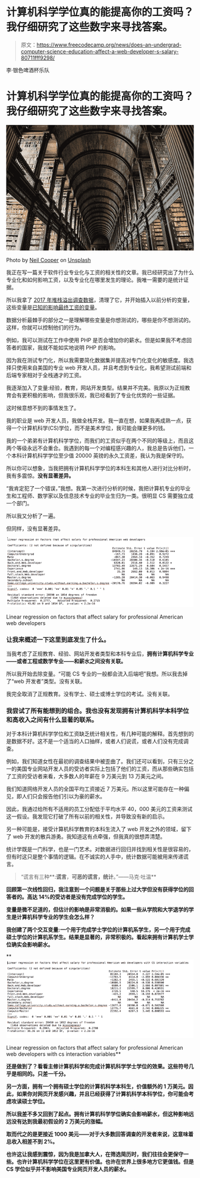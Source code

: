 # 计算机科学学位真的能提高你的工资吗？我仔细研究了这些数字来寻找答案。

> 原文：<https://www.freecodecamp.org/news/does-an-undergrad-computer-science-education-affect-a-web-developer-s-salary-80711fff9298/>

李·银色啤酒杯乐队

# 计算机科学学位真的能提高你的工资吗？我仔细研究了这些数字来寻找答案。

![dgdcYqVjzaY1zKc-tUQb0uQC5SA2nCFPrxHn](img/d3d5ad5c34b564e598229614eeb90fa9.png)

Photo by [Neil Cooper](https://unsplash.com/photos/qoMkohLzc6g?utm_source=unsplash&utm_medium=referral&utm_content=creditCopyText) on [Unsplash](https://unsplash.com/?utm_source=unsplash&utm_medium=referral&utm_content=creditCopyText)

我正在写一篇关于软件行业专业化与工资的相关性的文章。我已经研究出了为什么专业化和如何影响工资，以及专业化在哪里发生的理论。我唯一需要的是统计证据。

所以我拿了 [2017 年堆栈溢出调查数据](https://insights.stackoverflow.com/survey/2017)，清理了它，并开始插入以前分析的变量，这些变量是[已知的影响最终工资的变量](https://stackoverflow.blog/2017/06/15/developers-use-spaces-make-money-use-tabs/)。

数据分析最棘手的部分之一是理解哪些变量是你想测试的，哪些是你不想测试的。这样，你就可以控制他们的行为。

例如，我可以测试在工作中使用 PHP 是否会增加你的薪水。但是如果我不考虑回答者的国家，我就不能如实地说明 PHP 的影响。

因为我在测试专门化，所以我需要简化数据集并提高对专门化变化的敏感度。我选择只使用来自美国的专业 web 开发人员，并且考虑到专业化，我希望测试前端和后端专家相对于全栈通才的工资。

我逐渐加入了变量:经验，教育，网站开发类型。结果并不完美。我原以为正规教育会有更积极的影响，但我很乐观，我已经看到了专业化优势的一些证据。

这时候意想不到的事情发生了。

我的职业是 web 开发人员，我做全栈开发。我一直在想，如果我再成熟一点，获得一个计算机科学(CS)学位，而不是美术学位，我可能会赚更多的钱。

我的一个弟弟有计算机科学学位，而我们的工资似乎在两个不同的等级上，而且这两个等级永远不会重合。我遇到的每一个对编程感兴趣的人，我总是告诉他们，一个本科计算机科学学位至少值 20000 英镑的永久工资差，我认为我是保守的。

所以你可以想象，当我把拥有计算机科学学位的本科生和其他人进行对比分析时，我有多震惊。**没有显著差异。**

“我肯定犯了一个错误，”我想。我第一次进行分析的时候，我把计算机专业的毕业生和工程师、数学家以及信息技术专业的毕业生归为一类。很明显 CS 需要独立成一个部门。

所以我又分析了一遍。

但同样，没有显著差异。

![9gus9Ht0EpJUUXSr336yImPd3Z1cC7TdDrQg](img/ac1275e4567939352725cff874e76710.png)

Linear regression on factors that affect salary for professional American web developers

### 让我来概述一下这里到底发生了什么。

当我考虑了正规教育、经验、网站开发者类型和本科专业后，**拥有计算机科学专业——或者工程或数学专业——和薪水之间没有关联。**

所以我开始去除变量。“可能 CS 专业的一般都会流入后端吧”我想。所以我去掉了“web 开发者”类型。没有关联。

我完全取消了正规教育。没有学士、硕士或博士学位的考试。没有关联。

### 我尝试了所有能想到的组合。我也没有发现拥有计算机科学本科学位和高收入之间有什么显著的联系。

对于本科计算机科学学位和工资缺乏统计相关性，有几种可能的解释。首先想到的是数据不好。这不是一个适当的人口抽样，或者人们说谎，或者人们没有完成调查。

例如，我们知道女性在最初的调查结果中被歪曲了。我们还可以看到，只有三分之一的美国专业网站开发人员的受访者实际上包括了他们的工资，而从那些确实包括了工资的受访者来看，大多数人的年薪在 9 万美元到 13 万美元之间。

我们知道网络开发人员的全国平均工资接近 7 万美元。所以这里可能存在一种偏见，即人们只会报告他们引以为豪的薪水。

因此，我通过给所有不适用的员工分配低于平均水平 40，000 美元的工资来测试这一假设。我发现它打破了所有以前的相关性，并导致没有新的启示。

另一种可能是，接受计算机科学教育的本科生流入了 web 开发之外的领域，留下了 web 开发的散兵游勇。我知道这有点牵强，但我真的很想弄清楚。

统计学既是一门科学，也是一门艺术。对数据进行回归并找到相关性是很容易的，但有时这只是整个事情的逻辑。在不诚实的人手中，统计数据可能被用来传递谎言。

> “谎言有三种**:**谎言**，**可恶的谎言，统计**。”——马克·吐温**

**回顾第一次线性回归，我注意到一个问题是关于那些上过大学但没有获得学位的回答者的。高达 14%的受访者是没有完成学位的学生。**

**变量是微不足道的，但估计的影响是非常消极的。如果一些从学院和大学退学的学生是计算机科学专业的学生会怎么样？**

**我创建了两个交互变量:一个用于完成学士学位的计算机系学生，另一个用于完成硕士学位的计算机系学生。结果是显著的，非常积极的。看起来拥有计算机学士学位确实会影响薪水。**

**![0vl-VGnI1J3I7PYLVg6TE6FAXXNjXliZrcE5](img/2a211769adbc10f14f29f800c71458e9.png)

Linear regression on factors that affect salary for professional American web developers with cs interaction variables** 

**还是做到了？看看主修计算机科学和完成计算机科学学士学位的效果。这些符号几乎是相同的。只差一千分。**

**另一方面，拥有一个拥有硕士学位的计算机科学本科生，价值额外的 1 万美元。因此，如果你对网页开发感兴趣，并且已经获得了计算机科学本科学位，你可能会考虑攻读硕士学位。**

**所以我差不多又回到了起点。拥有计算机科学学位确实会影响薪水，但这种影响远远没有达到我最初假设的 2 万美元的涨幅。**

**取而代之的是更接近 1000 美元——对于大多数回答调查的开发者来说，这意味着总收入相差不到 2%。**

**也许这让我感到震惊，因为我是加拿大人，在筛选简历时，我们往往会更保守一些。也许计算机科学学位在这里更有价值。也许在世界上很多地方它更值钱。但是 CS 学位似乎并不影响美国专业网页开发人员的薪水。**